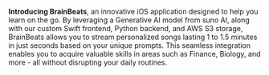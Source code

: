 **Introducing BrainBeats**, an innovative iOS application designed to help you learn on the go. By leveraging a Generative AI model from suno AI, along with our custom Swift frontend, Python backend, and AWS S3 storage, BrainBeats allows you to stream personalized songs lasting 1 to 1.5 minutes in just seconds based on your unique prompts. This seamless integration enables you to acquire valuable skills in areas such as Finance, Biology, and more - all without disrupting your daily routines.